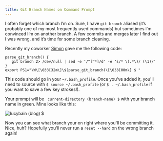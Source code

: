 ```yaml
---
title: Git Branch Names on Command Prompt
---
```


I often forget which branch I’m on. Sure, I have `git branch` aliased (it’s probably one of my most frequently used commands) but sometimes I’m convinced I’m on another branch. A few commits and merges later I find out I was wrong, and it’s time for some branch cleaning.


Recently my coworker [Simon](https://plus.google.com/+SimonHildebrandt/) gave me the following code:

```
parse_git_branch() {
   git branch 2> /dev/null | sed -e '/^[^*]/d' -e 's/* \(.*\)/ (\1)/'
}
export PS1="\W\[\033[32m\]\$(parse_git_branch)\[\033[00m\] $ "
```

This code should go in your `~/.bash_profile`. Once you've added it, you'll need to source with `$ source ~/.bash_profile` (or `$ . ~/.bash_profile` if you want to save a few key strokes!).

Your prompt will be ` current-directory (branch-name) $` with your branch name in green. Mine looks like this:

![lucybain (blog) $](blog/git-branch-prompt.png)

Now you can see what branch your on right where you'll be committing it. Nice, huh? Hopefully you'll never run a `reset --hard` on the wrong branch again!